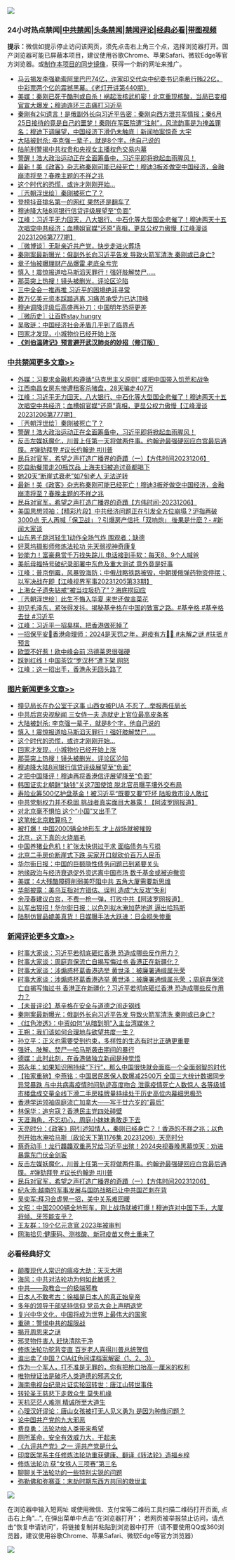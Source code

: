 ![](https://raw.githubusercontent.com/jsvpn/jsproxy/dev/64photo/fqnews-qr.jpg)

<div id="tt">
<h3>24小时热点禁闻|<a href="#%E4%B8%AD%E5%85%B1%E7%A6%81%E9%97%BB%E6%9B%B4%E5%A4%9A%E6%96%87%E7%AB%A0">中共禁闻</a>|<a href="#%E5%9B%BE%E7%89%87%E6%96%B0%E9%97%BB%E6%9B%B4%E5%A4%9A%E6%96%87%E7%AB%A0">头条禁闻</a>|<a href="#%E6%96%B0%E9%97%BB%E8%AF%84%E8%AE%BA%E6%9B%B4%E5%A4%9A%E6%96%87%E7%AB%A0">禁闻评论|<a href="#%E5%BF%85%E7%9C%8B%E7%BB%8F%E5%85%B8%E5%A5%BD%E6%96%87">经典必看</a>|<a href="https://fan1.xyz/3" target="_blank">带图视频</a></h3>
<div><b>提示：</b>微信如提示停止访问该网页，须先点击右上角三个点，选择浏览器打开。国产浏览器可能已屏蔽本项目，建议使用谷歌Chrome、苹果Safari、微软Edge等官方浏览器。或<a href="%E5%88%B6%E4%BD%9Cgit%E7%A6%81%E9%97%BB%E9%95%9C%E5%83%8F.md">制作本项目的同步镜像</a>，获得一个新的网址来推广。</div>
<ul>

<li><a href="/sohnews/20231207/1970618.md">马云揭发李强勒索阿里巴巴74亿，许家印交代向中纪委书记李希行贿22亿，中彩票两个亿的震撼黑幕。《老灯开讲第440期》</a></li>
<li><a href="/sohnews/20231207/1970651.md">美媒：秦刚已死于酷刑或自杀！祸起泄核武机密！北京重现核酸，当局已变相官宣大爆发；穆迪连环三击痛打习近平</a></li>
<li><a href="/sohnews/20231207/1970784.md">秦刚有2句遗言！是俄副外长向习近平告密：秦刚向西方泄共军情报；秦6月25日接待的竟是自己的噩梦！秦刚在军医院遭“注射”，风流韵事是为掩盖罪名；穆迪下调展望，中国经济下滑仍未触底｜新闻拍案惊奇 大宇</a></li>
<li><a href="/topimagenews/20231207/1970855.md">大陆被封杀: 李克强一辈子，就是8个字，他自己说的</a></li>
<li><a href="/baitai/20231207/1970614.md">陆前刑警揭中共权贵和央视女主播权色交易内幕</a></li>
<li><a href="/cbnews/20231207/1970662.md">警醒！浩大政治运动正在全面筹备中，习近平即将掀起血雨腥风！</a></li>
<li><a href="/comments/20231207/1970680.md">最新！美《政客》杂志称秦刚可能已经死亡！穆迪3板斧做空中国经济，金融崩溃将至？春晚主题的不祥之兆</a></li>
<li><a href="/topimagenews/20231207/1970673.md">这个时代的恐慌，或许才刚刚开始…</a></li>
<li><a href="/cbnews/20231207/1970821.md">〖兲朝浮世绘〗秦刚被死亡了？</a></li>
<li><a href="/cnnews/20231207/1970692.md">登榜抖音排名第一的网红 果然还是翻车了</a></li>
<li><a href="/topimagenews/20231206/1970556.md">穆迪降大陆8间银行信贷评级展望至“负面”</a></li>
<li><a href="/cbnews/20231207/1970837.md">江峰：习近平无力回天，八大银行、中石化等大型国企悲催了！穆迪两天十五次唱空中共经济；血槽姐官媒“还原”真相，更显公权力傲慢【江峰漫谈20231206第777期】</a></li>
<li><a href="/ssgc/20231207/1970627.md">〖微博谈〗无耻亲近共产党，快步走进火葬场</a></li>
<li><a href="/comments/20231207/1970874.md">秦刚案最新曝光：俄副外长向习近平告发 导致火箭军清洗 秦刚或已身亡?</a></li>
<li><a href="/yule/20231207/1970727.md">章子怡被曝理财产品爆雷 老底全亏完</a></li>
<li><a href="/topimagenews/20231207/1970838.md">慎入！震惊报道哈马斯滔天罪行！强奸肢解焚尸…..</a></li>
<li><a href="/topimagenews/20231207/1970671.md">那英突上热搜！镜头被删光，评论区沦陷</a></li>
<li><a href="/cnnews/20231207/1970802.md">三中全会一推再推 习近平的困境绝非寻常</a></li>
<li><a href="/cnnews/20231207/1970809.md">数万亿美元资本踩踏逃离 习痛苦承受力已达顶峰</a></li>
<li><a href="/cnnews/20231207/1970853.md">穆迪调降评级后高盛再补刀：中国明年恐将更差</a></li>
<li><a href="/bblog/20231207/1970624.md">〖微历史〗让百姓stay hungry</a></li>
<li><a href="/finance/20231207/1970678.md">吴敬琏：中国经济社会矛盾几乎到了临界点</a></li>
<li><a href="/topimagenews/20231207/1970672.md">回家才发现，小城物价已经开始上涨</a></li>
<li><b><a href="/comments/20200207/1272816.md" target="_blank">《刘伯温碑记》预言避开武汉肺炎的妙招（修订版）</a></b></li>
</ul>
</div>

<div class="catlist">
<h3><a href="/cbnews/" target="_blank">中共禁闻</a><span><a href="/cbnews/" target="_blank" rel="nofollow">更多文章>></a></span></h3>
<ul>
<li><a href="/cbnews/20231207/1970892.md" target="_blank">外媒：习要求金融机构遵循“马克思主义原则” 或把中国带入饥荒和战争</a></li>
<li><a href="/cbnews/20231207/1970891.md" target="_blank">江西南昌女房东惨遭租客杀猪盘，28天骗走407万</a></li>
<li><a href="/cbnews/20231207/1970837.md" target="_blank">江峰：习近平无力回天，八大银行、中石化等大型国企悲催了！穆迪两天十五次唱空中共经济；血槽姐官媒“还原”真相，更显公权力傲慢【江峰漫谈20231206第777期】</a></li>
<li><a href="/cbnews/20231207/1970821.md" target="_blank">〖兲朝浮世绘〗秦刚被死亡了？</a></li>
<li><a href="/cbnews/20231207/1970662.md" target="_blank">警醒！浩大政治运动正在全面筹备中，习近平即将掀起血雨腥风！</a></li>
<li><a href="/comments/20231207/1970734.md" target="_blank">反击左媒妖魔化，川普上任第一天将做两件事。约翰逊最强硬回应白宫最后通牒。#弹劾拜登 #议长约翰逊 #川普</a></li>
<li><a href="/comments/20231207/1970733.md" target="_blank">民兵对官军，希望之声打造广播界的奇蹟（一）【方伟时间20231206】</a></li>
<li><a href="/cbnews/20231207/1970720.md" target="_blank">吃自助餐带走20瓶饮品 上海夫妇被追讨竟都喝下</a></li>
<li><a href="/cbnews/20231207/1970701.md" target="_blank">她20天“断崖式衰老”如7旬老人 无法逆转</a></li>
<li><a href="/comments/20231207/1970680.md" target="_blank">最新！美《政客》杂志称秦刚可能已经死亡！穆迪3板斧做空中国经济，金融崩溃将至？春晚主题的不祥之兆</a></li>
<li><a href="/comments/20231207/1970628.md" target="_blank">民兵对官军，希望之声打造广播界的奇蹟【方伟时间-20231206】</a></li>
<li><a href="/cbnews/20231207/1970609.md" target="_blank">美国思想领袖：【精彩片段】中共经济问题正在引发全方位崩塌？沪指再破3000点 无人再喊「保卫战」？引爆房产信托「双响炮」 後果是什麽？- #新闻大家谈</a></li>
<li><a href="/cbnews/20231206/1970521.md" target="_blank">山东男子跳河轻生1动作全场气炸 围观者：缺德</a></li>
<li><a href="/comments/20231206/1970466.md" target="_blank">好莱坞摄影师修炼法轮功 先天弱视神奇康复</a></li>
<li><a href="/cbnews/20231206/1970441.md" target="_blank">钞能力！富豪悬赏千万找失踪儿 电话接到手软：每天8、9个人喊爸</a></li>
<li><a href="/cbnews/20231206/1970435.md" target="_blank">美航母福特号破纪录部署中东危及重大测试 意外竟是好事</a></li>
<li><a href="/cbnews/20231206/1970328.md" target="_blank">江峰：普京倒霉，风暴毁海防；中俄战略铁路被毁，中朝援俄弹药物资停摆；以军决战在即【江峰视界军事20231205第33期】</a></li>
<li><a href="/cbnews/20231206/1970312.md" target="_blank">上海女子遗失钻戒“被当垃圾扔了”？海底捞回应</a></li>
<li><a href="/cbnews/20231206/1970293.md" target="_blank">〖兲朝浮世绘〗此生不悔入华夏 来世还做韭菜花</a></li>
<li><a href="/comments/20231206/1970256.md" target="_blank">初见毛泽东，紧张得发抖。揭秘基辛格在中国的致富之路。#基辛格 #基辛格去世 #习近平</a></li>
<li><a href="/cbnews/20231206/1970238.md" target="_blank">江峰：习近平一招臭棋，把香港做死掉了</a></li>
<li><a href="/comments/20231206/1970209.md" target="_blank">一招保平安🌸香港命理师：2024是天罚之年，避疫有方🍵🥹 #未解之谜 #扶摇 #预言</a></li>
<li><a href="/cbnews/20231206/1970198.md" target="_blank">欧盟不好惹！欧中峰会前 冯德莱恩很强硬</a></li>
<li><a href="/cbnews/20231206/1970196.md" target="_blank">踩到红线！中国茶饮“罗汉杯”遭下架 网怒</a></li>
<li><a href="/cbnews/20231206/1970191.md" target="_blank">江峰：这一招出手，香港永无回头路了</a></li>

</ul>
</div>
<div class="catlist">
<h3><a href="/topimagenews/" target="_blank">图片新闻</a><span><a href="/topimagenews/" target="_blank" rel="nofollow">更多文章>></a></span></h3>
<ul>
<li><a href="/topimagenews/20231207/1970978.md" target="_blank">撞见局长在办公室干这事 山西女被PUA 不忍了…举报两任局长</a></li>
<li><a href="/topimagenews/20231207/1970933.md" target="_blank">中共后宫央视秘闻 三女侍一夫 造就史上官位最高皮条客</a></li>
<li><a href="/topimagenews/20231207/1970855.md" target="_blank">大陆被封杀: 李克强一辈子，就是8个字，他自己说的</a></li>
<li><a href="/topimagenews/20231207/1970838.md" target="_blank">慎入！震惊报道哈马斯滔天罪行！强奸肢解焚尸…..</a></li>
<li><a href="/topimagenews/20231207/1970673.md" target="_blank">这个时代的恐慌，或许才刚刚开始…</a></li>
<li><a href="/topimagenews/20231207/1970672.md" target="_blank">回家才发现，小城物价已经开始上涨</a></li>
<li><a href="/topimagenews/20231207/1970671.md" target="_blank">那英突上热搜！镜头被删光，评论区沦陷</a></li>
<li><a href="/topimagenews/20231206/1970556.md" target="_blank">穆迪降大陆8间银行信贷评级展望至“负面”</a></li>
<li><a href="/topimagenews/20231206/1970501.md" target="_blank">才把中国降评！穆迪再将香港信评展望降至“负面”</a></li>
<li><a href="/topimagenews/20231206/1970500.md" target="_blank">韩国证实北朝鲜“缺钱”关这7国使馆 脱北官员曝平壤外交布局</a></li>
<li><a href="/topimagenews/20231206/1970440.md" target="_blank">寿险业筹500亿护盘基金！被习近平“既要又要”吓坏 陆股救市没人敢扛</a></li>
<li><a href="/topimagenews/20231206/1970408.md" target="_blank">中共党魁权力并不稳固 挑战者真实面目大暴露！【阿波罗网报道】</a></li>
<li><a href="/topimagenews/20231206/1970264.md" target="_blank">对北京毫不惧怕 这个“小国”又出手了</a></li>
<li><a href="/topimagenews/20231206/1970239.md" target="_blank">这笔帐北京敢算吗？</a></li>
<li><a href="/topimagenews/20231206/1970193.md" target="_blank">被打爆！中国2000辆全地形车 才上战场就被摧毁</a></li>
<li><a href="/topimagenews/20231206/1970192.md" target="_blank">北京，这下真的火烧眉毛</a></li>
<li><a href="/topimagenews/20231206/1970089.md" target="_blank">中国养猪业危机！扩张太快供过于求 面临债务与亏损</a></li>
<li><a href="/topimagenews/20231205/1970050.md" target="_blank">北京二手房价断崖式下跌 买家开口就砍价百万人民币</a></li>
<li><a href="/topimagenews/20231205/1970049.md" target="_blank">华尔街日报：中国的巨额隐性债务问题已到紧要关头</a></li>
<li><a href="/topimagenews/20231205/1970048.md" target="_blank">地缘政治与经济衰退促外资远离中国市场 数千基金或被迫撤资</a></li>
<li><a href="/topimagenews/20231205/1970024.md" target="_blank">美媒：4大残酷障碍削弱美吓阻中共 五角大厦需要新思维</a></li>
<li><a href="/topimagenews/20231205/1970023.md" target="_blank">华邮披露：美乌互指对方错估、误判 造成“大反攻”失利</a></li>
<li><a href="/topimagenews/20231205/1969981.md" target="_blank">余茂春建议白宫，不费一枪一弹，打败中共【阿波罗网报道】</a></li>
<li><a href="/topimagenews/20231205/1969963.md" target="_blank">以军出狠招！华尔街日报：以色列拟水淹加萨地道 逼出哈玛斯</a></li>
<li><a href="/topimagenews/20231205/1969951.md" target="_blank">陆制仿冒品媲美真货！日媒曝手法大跃进：日企损失惨重</a></li>

</ul>
</div>
<div class="catlist">
<h3><a href="/comments/" target="_blank">新闻评论</a><span><a href="/comments/" target="_blank" rel="nofollow">更多文章>></a></span></h3>
<ul>
<li><a href="/comments/20231207/1970975.md" target="_blank">时事大家谈：习近平若彻底砸烂香港 恐造成哪些反作用力？</a></li>
<li><a href="/comments/20231207/1970974.md" target="_blank">时事大家谈：周庭弃保流亡自揭写悔过书 香港正在新疆化？</a></li>
<li><a href="/comments/20231207/1970973.md" target="_blank">时事大家谈：涉煽惑杯葛香港选举 黄世泽：被廉署通缉属光荣</a></li>
<li><a href="/comments/20231207/1970972.md" target="_blank">时事大家谈：涉煽惑杯葛香港选举 黄世泽：被廉署通缉属光荣 ；周庭弃保流亡自揭写悔过书 香港正在新疆化？习近平若彻底砸烂香港 恐造成哪些反作用力？</a></li>
<li><a href="/comments/20231207/1970942.md" target="_blank">【未普评论】基辛格在安全与道德之间走钢线</a></li>
<li><a href="/comments/20231207/1970874.md" target="_blank">秦刚案最新曝光：俄副外长向习近平告发 导致火箭军清洗 秦刚或已身亡?</a></li>
<li><a href="/comments/20231207/1970780.md" target="_blank">《红色渗透》：中资如何“从暗到明”入主台湾媒体？</a></li>
<li><a href="/comments/20231207/1970779.md" target="_blank">王朔：我们该如何合理地与欲望共度一生？</a></li>
<li><a href="/comments/20231207/1970758.md" target="_blank">孙立平：正义也需要受到约束，多样性的生态有时比正确更重要</a></li>
<li><a href="/comments/20231207/1970757.md" target="_blank">强奸、肢解、焚尸&#8212;哈马斯袭击期间的暴行</a></li>
<li><a href="/comments/20231207/1970756.md" target="_blank">德媒：此时此刻，在香港做独立新闻是种觉悟</a></li>
<li><a href="/comments/20231207/1970755.md" target="_blank">郑永年：如果知识圈持续“下行”，那么中国很快就会面临一个全面弱智的时代</a></li>
<li><a href="/comments/20231207/1970749.md" target="_blank">【独家重磅】李燕铭：中国居民医保人数爆减2500万 全国三大统计数据同步异常暴跌 与中共病毒疫情时间轨迹高度吻合 泄露疫情死亡人数惊人 各等级城市楼盘成交量全线下滑二手房挂牌量持续处于历史高位内幕细思极恐</a></li>
<li><a href="/comments/20231207/1970742.md" target="_blank">香港学运领袖周庭流亡加拿大——写于廿六岁的&#8221;最后&#8221;</a></li>
<li><a href="/comments/20231207/1970741.md" target="_blank">林保华：追穷寇？香港民主党四处碰壁</a></li>
<li><a href="/comments/20231207/1970740.md" target="_blank">天涯海角，不忘初心，周庭小妹妹勇敢走下去</a></li>
<li><a href="/comments/20231207/1970737.md" target="_blank">天亮时分：《政客》网引述知情人，秦刚已经身亡？！香港的不祥之兆；以色列开始水淹哈马斯（政论天下第1176集 20231206）天亮时分</a></li>
<li><a href="/comments/20231207/1970736.md" target="_blank">蔡奇动手！龙行龘龘双重恶咒给习近平出殡！2024央视春晚黑幕惊天：劝进暴露东门伏金剑客</a></li>
<li><a href="/comments/20231207/1970734.md" target="_blank">反击左媒妖魔化，川普上任第一天将做两件事。约翰逊最强硬回应白宫最后通牒。#弹劾拜登 #议长约翰逊 #川普</a></li>
<li><a href="/comments/20231207/1970733.md" target="_blank">民兵对官军，希望之声打造广播界的奇蹟（一）【方伟时间20231206】</a></li>
<li><a href="/comments/20231207/1970706.md" target="_blank">纪永添:越南的军事发展与国防战略已让中共国芒刺在背</a></li>
<li><a href="/comments/20231207/1970705.md" target="_blank">吴奕军:拜习会虚晃一招，美中关系难回暖</a></li>
<li><a href="/comments/20231207/1970700.md" target="_blank">文昭：中国2000辆全地形车，刚上战场就被打爆！穆迪连对中国下手，大厦将倾、牙签能支乎？</a></li>
<li><a href="/comments/20231207/1970688.md" target="_blank">王友群：19个亿元贪官 2023年被审判</a></li>
<li><a href="/comments/20231207/1970687.md" target="_blank">网海拾贝:健康码、测核酸、新冠疫苗又卷土重来了</a></li>

</ul>
</div>

<div class="catlist">
<h3>必看经典好文</h3>
<ul>
<li><a href="/comments/20200619/783185.md" target="_blank">颠覆现代人常识的瘟疫大劫：天灭大明</a></li>
<li><a href="/comments/20191218/1228234.md" target="_blank">海风：中共对法轮功为何如此敏感？</a></li>
<li><a href="/comments/20220331/1712636.md" target="_blank">中共——政教合一的极端邪教</a></li>
<li><a href="/sohnews/20160609/543313.md" target="_blank">日本人不敢考古：徐福是日本人的真正始皇帝</a></li>
<li><a href="/comments/20210307/1500218.md" target="_blank">多年的领导干部坚持信仰 党员大会上声明退党</a></li>
<li><a href="/comments/20220924/485408.md" target="_blank">复兴中华文化，中国将成为世界上最伟大的国家</a></li>
<li><a href="/comments/20200717/1362287.md" target="_blank">重磅：警惕中共的超限战</a></li>
<li><a href="/lishi/20131130/662544.md" target="_blank">揭开周恩来之谜</a></li>
<li><a href="/cbnews/20220508/1730049.md" target="_blank">邪灵物件害人 赶快清除干净</a></li>
<li><a href="/comments/20210720/1502969.md" target="_blank">修炼法轮功驼背变直 百岁老人喜得川普总统贺信</a></li>
<li><a href="/comments/20230715/1908335.md" target="_blank">谁出卖了中国？CIA红色间谍档案解密（1、2、3）</a></li>
<li><a href="/comments/20221204/1819603.md" target="_blank">作为一个军人，打不准是无罪的，你有把枪口抬高一厘米的权利</a></li>
<li><a href="/cbnews/20170130/651555.md" target="_blank">唯物辩证法是破坏人类道德的邪恶文化</a></li>
<li><a href="/aomi/life/20150328/379826.md" target="_blank">海南电视台纪录片证实轮回转世：唐江山转世事件</a></li>
<li><a href="/health/20141127/823595.md" target="_blank">转轮圣王慈悲下走救众生 莫失机缘</a></li>
<li><a href="/comments/20210302/1496716.md" target="_blank">天机茫茫人难测 精诚所至大道生</a></li>
<li><a href="/comments/20220614/1745276.md" target="_blank">心理汉奸谬论：唐山女孩被打无人见义勇为 是因为种族问题？</a></li>
<li><a href="/comments/20200717/1361899.md" target="_blank">论中国共产党的九大邪恶</a></li>
<li><a href="/comments/20220522/1736045.md" target="_blank">费良勇：法轮功给人类带来希望</a></li>
<li><a href="/comments/20220605/1742040.md" target="_blank">厕所革命，安全有效威力大，干起来</a></li>
<li><a href="/bookonline/20131116/201056.md" target="_blank">《九评共产党》之一 评共产党是什么</a></li>
<li><a href="/comments/20220416/1720335.md" target="_blank">印度医学系主任修炼法轮功重获健康、翻译《转法轮》造福乡梓</a></li>
<li><a href="/comments/20210720/1514058.md" target="_blank">修炼法轮功 获“女铁人三项赛”第三名</a></li>
<li><a href="/comments/20190417/1114875.md" target="_blank">聊聊关于法轮功的一些特别尖锐的问题</a></li>
<li><a href="/tculture/20200911/132247.md" target="_blank">弥勒佛和弥赛亚：末劫时期东西方共同的救世主</a></li>

</ul>
</div>

![](https://raw.githubusercontent.com/jsvpn/jsproxy/dev/64photo/fqnews-qr.jpg)

在浏览器中输入短网址 或使用微信、支付宝等二维码工具扫描二维码打开页面, 点击右上角"...", 在弹出菜单中点击“在浏览器打开”； 若网页被举报禁止访问，请点击“恢复申请访问”，将链接复制并粘贴到浏览器中打开（请不要使用QQ或360浏览器，建议使用谷歌Chrome、苹果Safari、微软Edge等官方浏览器）

![](https://raw.githubusercontent.com/jsvpn/jsproxy/dev/64photo/wx.jpg)